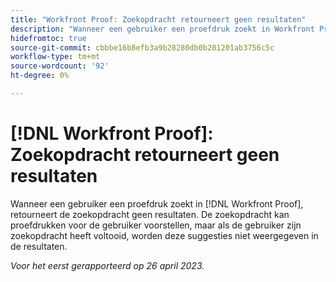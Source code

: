```yaml
---
title: "Workfront Proof: Zoekopdracht retourneert geen resultaten"
description: "Wanneer een gebruiker een proefdruk zoekt in Workfront Proof, retourneert de zoekopdracht geen resultaten. De zoekopdracht kan proefdrukken voor de gebruiker voorstellen, maar als de gebruiker zijn zoekopdracht heeft voltooid, worden deze suggesties niet weergegeven in de resultaten."
hidefromtoc: true
source-git-commit: cbbbe16b8efb3a9b28280db0b201201ab3756c5c
workflow-type: tm+mt
source-wordcount: '92'
ht-degree: 0%

---
```



# [!DNL Workfront Proof]: Zoekopdracht retourneert geen resultaten

Wanneer een gebruiker een proefdruk zoekt in [!DNL Workfront Proof], retourneert de zoekopdracht geen resultaten. De zoekopdracht kan proefdrukken voor de gebruiker voorstellen, maar als de gebruiker zijn zoekopdracht heeft voltooid, worden deze suggesties niet weergegeven in de resultaten.

_Voor het eerst gerapporteerd op 26 april 2023._

